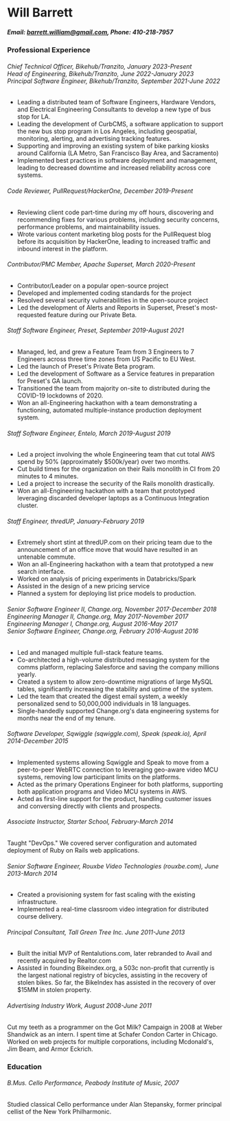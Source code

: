 # Will Barrett

##### <strong>Email</strong>: barrett.william@gmail.com, <strong>Phone</strong>: 410-218-7957

### Professional Experience

###### Chief Technical Officer, Bikehub/Tranzito, January 2023-Present<br />Head of Engineering, Bikehub/Tranzito,  June 2022-January 2023<br /> Principal Software Engineer, Bikehub/Tranzito, September 2021-June 2022
* Leading a distributed team of Software Engineers, Hardware Vendors, and Electrical Engineering Consultants to develop a new type of bus stop for LA.
* Leading the development of CurbCMS, a software application to support the new bus stop program in Los Angeles, including geospatial, monitoring, alerting, and advertising tracking features.
* Supporting and improving an existing system of bike parking kiosks around California (LA Metro, San Francisco Bay Area, and Sacramento)
* Implemented best practices in software deployment and management, leading to decreased downtime and increased reliability across core systems.

###### Code Reviewer, PullRequest/HackerOne, December 2019-Present
* Reviewing client code part-time during my off hours, discovering and recommending fixes for various problems, including security concerns, performance problems, and maintainability issues.
* Wrote various content marketing blog posts for the PullRequest blog before its acquisition by HackerOne, leading to increased traffic and inbound interest in the platform.

###### Contributor/PMC Member, Apache Superset, March 2020-Present
* Contributor/Leader on a popular open-source project
* Developed and implemented coding standards for the project
* Resolved several security vulnerabilities in the open-source project
* Led the development of Alerts and Reports in Superset, Preset's most-requested feature during our Private Beta.

###### Staff Software Engineer, Preset, September 2019-August 2021
* Managed, led, and grew a Feature Team from 3 Engineers to 7 Engineers across three time zones from US Pacific to EU West.
* Led the launch of Preset's Private Beta program.
* Led the development of Software as a Service features in preparation for Preset's GA launch.
* Transitioned the team from majority on-site to distributed during the COVID-19 lockdowns of 2020.
* Won an all-Engineering hackathon with a team demonstrating a functioning, automated multiple-instance production deployment system.

###### Staff Software Engineer, Entelo, March 2019-August 2019
* Led a project involving the whole Engineering team that cut total AWS spend by 50% (approximately $500k/year) over two months.
* Cut build times for the organization on their Rails monolith in CI from 20 minutes to 4 minutes.
* Led a project to increase the security of the Rails monolith drastically.
* Won an all-Engineering hackathon with a team that prototyped leveraging discarded developer laptops as a Continuous Integration cluster.

###### Staff Engineer, thredUP, January-February 2019
* Extremely short stint at thredUP.com on their pricing team due to the announcement of an office move that would have resulted in an untenable commute.
* Won an all-Engineering hackathon with a team that prototyped a new search interface.
* Worked on analysis of pricing experiments in Databricks/Spark
* Assisted in the design of a new pricing service
* Planned a system for deploying list price models to production.

###### Senior Software Engineer II, Change.org, November 2017-December 2018<br/>Engineering Manager II, Change.org, May 2017-November 2017 <br />Engineering Manager I, Change.org, August 2016-May 2017 <br />Senior Software Engineer, Change.org, February 2016-August 2016
* Led and managed multiple full-stack feature teams.
* Co-architected a high-volume distributed messaging system for the comms platform, replacing Salesforce and saving the company millions yearly.
* Created a system to allow zero-downtime migrations of large MySQL tables, significantly increasing the stability and uptime of the system.
* Led the team that created the digest email system, a weekly personalized send to 50,000,000 individuals in 18 languages.
* Single-handedly supported Change.org's data engineering systems for months near the end of my tenure.

###### Software Developer, Sqwiggle (sqwiggle.com), Speak (speak.io), April 2014-December 2015
* Implemented systems allowing Sqwiggle and Speak to move from a peer-to-peer WebRTC connection to leveraging geo-aware video MCU systems, removing low participant limits on the platforms.
* Acted as the primary Operations Engineer for both platforms, supporting both application programs and Video MCU systems in AWS.
* Acted as first-line support for the product, handling customer issues and conversing directly with clients and prospects.

###### Associate Instructor, Starter School, February-March 2014
Taught "DevOps." We covered server configuration and automated deployment of Ruby on Rails web applications.

###### Senior Software Engineer, Rouxbe Video Technologies (rouxbe.com), June 2013-March 2014
* Created a provisioning system for fast scaling with the existing infrastructure.
* Implemented a real-time classroom video integration for distributed course delivery.

###### Principal Consultant, Tall Green Tree Inc. June 2011-June 2013
* Built the initial MVP of Rentalutions.com, later rebranded to Avail and recently acquired by Realtor.com
* Assisted in founding Bikeindex.org, a 503c non-profit that currently is the largest national registry of bicycles, assisting in the recovery of stolen bikes. So far, the BikeIndex has assisted in the recovery of over $15MM in stolen property.

###### Advertising Industry Work, August 2008-June 2011
Cut my teeth as a programmer on the Got Milk? Campaign in 2008 at Weber Shandwick as an intern. I spent time at Schafer Condon Carter in Chicago. Worked on web projects for multiple corporations, including Mcdonald's, Jim Beam, and Armor Eckrich. 

### Education

###### B.Mus. Cello Performance, Peabody Institute of Music, 2007
Studied classical Cello performance under Alan Stepansky, former principal cellist of the New York Philharmonic.
